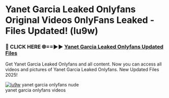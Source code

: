 # Yanet Garcia Leaked Onlyfans Original Videos 0nlyFans Leaked - Files Updated! (lu9w)

<h3>🔴 CLICK HERE 🌐==►► <a href="https://tinyurl.com/2jnfzry5" rel="nofollow">Yanet Garcia Leaked Onlyfans Updated Files</a></h3>

Get Yanet Garcia Leaked Onlyfans and all content. Now you can access all videos and pictures of Yanet Garcia Leaked Onlyfans. New Updated Files 2025!

[![lu9w](https://i.imgur.com/GyGTBgg.gif)](https://tinyurl.com/2jnfzry5)
yanet garcia onlyfans nude<br>
yanet garcia onlyfans videos